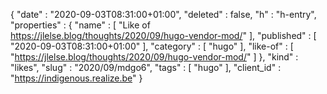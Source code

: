 {
  "date" : "2020-09-03T08:31:00+01:00",
  "deleted" : false,
  "h" : "h-entry",
  "properties" : {
    "name" : [ "Like of https://jlelse.blog/thoughts/2020/09/hugo-vendor-mod/" ],
    "published" : [ "2020-09-03T08:31:00+01:00" ],
    "category" : [ "hugo" ],
    "like-of" : [ "https://jlelse.blog/thoughts/2020/09/hugo-vendor-mod/" ]
  },
  "kind" : "likes",
  "slug" : "2020/09/mdgo6",
  "tags" : [ "hugo" ],
  "client_id" : "https://indigenous.realize.be"
}
